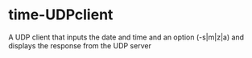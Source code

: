 # time-UDPclient
A UDP client that inputs the date and time and an option (-s|m|z|a) and displays the response from the UDP server
